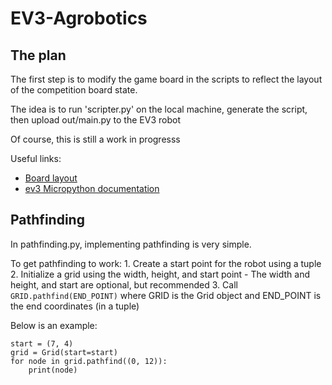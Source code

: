 # EV3-Agrobotics
## The plan

The first step is to modify the game board in the scripts to reflect the layout of the competition board state.

The idea is to run 'scripter.py' on the local machine, generate the script, then upload out/main.py to the EV3 robot

Of course, this is still a work in progresss

Useful links:
 - [Board layout](https://texas4-h.tamu.edu/wp-content/uploads/robotics_agrobotics_game_mat_2022_2023.pdf)
 - [ev3 Micropython documentation](https://pybricks.com/ev3-micropython/startbrick.html)


## Pathfinding
In pathfinding.py, implementing pathfinding is very simple.

To get pathfinding to work:
    1. Create a start point for the robot using a tuple
    2. Initialize a grid using the width, height, and start point
        - The width and height, and start are optional, but recommended
    3. Call ```GRID.pathfind(END_POINT)``` where GRID is the Grid object and END_POINT is the end coordinates (in a tuple)

Below is an example:
```
start = (7, 4)
grid = Grid(start=start)
for node in grid.pathfind((0, 12)):
    print(node)
```